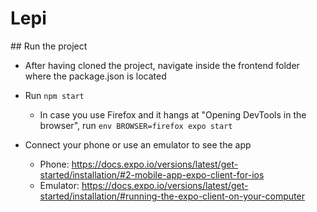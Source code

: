 # Lepi

## Run the project

- After having cloned the project, navigate inside the frontend folder where the package.json is located

- Run `npm start`
  - In case you use Firefox and it hangs at "Opening DevTools in the browser", run `env BROWSER=firefox expo start`

- Connect your phone or use an emulator to see the app
  - Phone: https://docs.expo.io/versions/latest/get-started/installation/#2-mobile-app-expo-client-for-ios
  - Emulator: https://docs.expo.io/versions/latest/get-started/installation/#running-the-expo-client-on-your-computer
